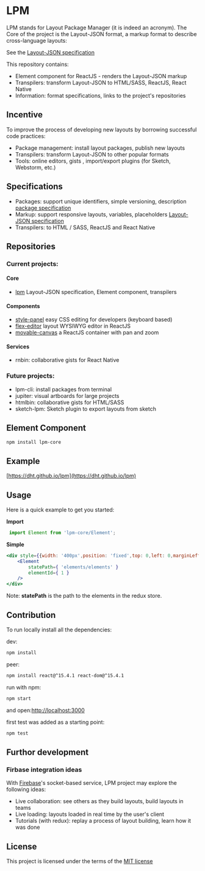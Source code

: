 # LPM

LPM stands for Layout Package Manager (it is indeed an acronym). 
The Core of the project is the Layout-JSON format, a markup format to describe cross-language layouts:
 
 See the [Layout-JSON specification](https://github.com/dht/lpm/blob/master/specifications/element.md)

This repository contains:
 - Element component for ReactJS -  renders the Layout-JSON markup
 - Transpilers: transform Layout-JSON to HTML/SASS, ReactJS, React Native
 - Information: format specifications, links to the project's repositories
 
## Incentive

To improve the process of developing new layouts by borrowing successful code practices:
- Package management: install layout packages, publish new layouts
- Transpilers: transform Layout-JSON to other popular formats
- Tools: online editors, gists , import/export plugins (for Sketch,  Webstorm, etc.)

## Specifications
- Packages: support unique identifiers, simple versioning, description [package specification](https://github.com/dht/lpm/blob/master/specifications/package.md)
- Markup: support responsive layouts, variables, placeholders [Layout-JSON specification](https://github.com/dht/lpm/blob/master/specifications/element.md) 
- Transpilers: to HTML / SASS, ReactJS and React Native 

## Repositories
### Current projects:

#### Core
- [lpm](https://github.com/dht/lpm) Layout-JSON specification, Element component, transpilers

#### Components
- [style-panel](https://github.com/dht/style-panel) easy CSS editing for developers (keyboard based)
- [flex-editor](https://github.com/dht/flex-editor) layout WYSIWYG editor in ReactJS
- [movable-canvas](https://github.com/dht/movable-canvas) a ReactJS container with pan and zoom

#### Services
- rnbin: collaborative gists for React Native

### Future projects:
- lpm-cli: install packages from terminal
- jupiter: visual artboards for large projects
- htmlbin: collaborative gists for HTML/SASS
- sketch-lpm: Sketch plugin to export layouts from sketch


## Element Component

```sh
npm install lpm-core
```

## Example
[https://dht.github.io/lpm](https://dht.github.io/lpm)

## Usage

Here is a quick example to get you started:

**Import**
```jsx
 import Element from 'lpm-core/Element';
```

**Simple**
```jsx 
<div style={{width: '400px',position: 'fixed',top: 0,left: 0,marginLeft: '60px',zIndex: 999,backgroundColor: 'white',boxShadow: '0 0 5px rgba(0,0,0,0.1)',borderRadius: '1px'}}>
    <Element
        statePath={ 'elements/elements' }
        elementId={ 1 }
    />
</div>
```

Note: **statePath** is the path to the elements in the redux store.

## Contribution
To run locally install all the dependencies:

dev:
```sh
npm install
```

peer:
```sh
npm install react@^15.4.1 react-dom@^15.4.1
```

run with npm:
```sh
npm start
```
and open:[http://localhost:3000](http://localhost:3000)

first test was added as a starting point:
```sh
npm test
```

## Furthor development

### Firbase integration ideas
With [Firebase](https://firebase.google.com/)'s socket-based service, LPM project may explore the following ideas:
  - Live collaboration: see others as they build layouts, build layouts in teams
  - Live loading: layouts loaded in real time by the user's client
  - Tutorials (with redux): replay a process of layout building, learn how it was done

## License
This project is licensed under the terms of the
[MIT license](https://github.com/dht/lpm/blob/master/LICENSE)
